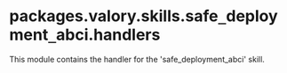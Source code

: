 <a id="packages.valory.skills.safe_deployment_abci.handlers"></a>

# packages.valory.skills.safe`_`deployment`_`abci.handlers

This module contains the handler for the 'safe_deployment_abci' skill.

